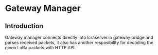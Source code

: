 # Gateway Manager

## Introduction
Gateway manager connects directly into loraserver.io gateway bridge and parses received packets,
it also has another resposibility for decoding the given LoRa packets with HTTP API.
